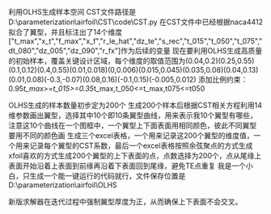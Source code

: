 利用OLHS生成样本空间
CST文件路径是D:\parameterization\airfoil\CST\code\CST.py
在CST文件中已经根据naca4412拟合了翼型，并且标注出了14个维度["t_max","x_t","f_max","x_f","r_le_hat","dz_te","s_rec","t_015","t_050","t_075","dt_080","dz_005","dz_090","r_fx"]作为后续的变量
现在要利用OLHS生成高质量的初始样本，覆盖关键设计区域，每个维度的取值范围为(0.04,0.2)(0.25,0.55)(0.1,0.12)(0.4,0.55)(0.01,0.018)(0,0.006)(0.015,0.045)(0.035,0.08)(0.04,0.13)(0.01,0.08)(-0.3,-0.07)(0.08,0.16)(-0.1,0.15)(-0.005,0.012)
添加比例约束：0.95*t_max>=t_015>=0.35*t_max,t_050<=t_max,t075<=t050

OLHS生成的样本数量初步定为200个
生成200个样本后根据CST相关方程利用14维参数画出翼型，选择其中10个即10条翼型曲线，用来表示我10个翼型有哪些，注意这10个曲线在一个图框中，一个翼型上下面表面用相同颜色，彼此不同翼型要用不同的颜色画
生成三个excel表格，一个用来记录这200个翼型的维度值，一个用来记录每个翼型的CST系数，最后一个excel表格按照余弦聚点的方式生成xfoil喜欢的方式生成200个翼型的上下表面的点，点数选择为200个，点从尾缘上表面开始沿着上表面到前缘再沿着下表面回到尾缘，避免TE点重复
我是一个小白，只生成一个能一键运行的代码就行，文件保存位置是D:\\parameterization\\airfoil\\OLHS

新版求解器在迭代过程中强制翼型厚度为正，从而确保上下表面不会交叉。
